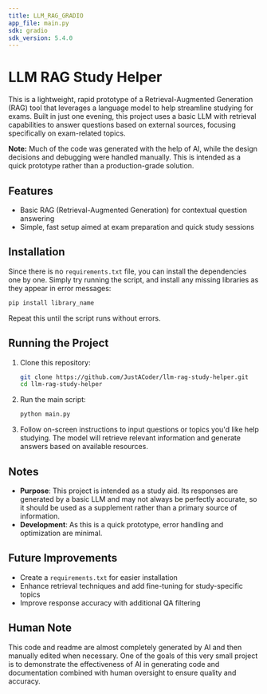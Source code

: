 ```yaml
---
title: LLM_RAG_GRADIO
app_file: main.py
sdk: gradio
sdk_version: 5.4.0
---
```

# LLM RAG Study Helper

This is a lightweight, rapid prototype of a Retrieval-Augmented Generation (RAG) tool that leverages a language model to help streamline studying for exams. Built in just one evening, this project uses a basic LLM with retrieval capabilities to answer questions based on external sources, focusing specifically on exam-related topics.

**Note:** Much of the code was generated with the help of AI, while the design decisions and debugging were handled manually. This is intended as a quick prototype rather than a production-grade solution.

## Features

- Basic RAG (Retrieval-Augmented Generation) for contextual question answering
- Simple, fast setup aimed at exam preparation and quick study sessions

## Installation

Since there is no `requirements.txt` file, you can install the dependencies one by one. Simply try running the script, and install any missing libraries as they appear in error messages:

```bash
pip install library_name
```

Repeat this until the script runs without errors.

## Running the Project

1. Clone this repository:

   ```bash
   git clone https://github.com/JustACoder/llm-rag-study-helper.git
   cd llm-rag-study-helper
   ```

2. Run the main script:

   ```bash
   python main.py
   ```

3. Follow on-screen instructions to input questions or topics you'd like help studying. The model will retrieve relevant information and generate answers based on available resources.

## Notes

- **Purpose**: This project is intended as a study aid. Its responses are generated by a basic LLM and may not always be perfectly accurate, so it should be used as a supplement rather than a primary source of information.
- **Development**: As this is a quick prototype, error handling and optimization are minimal.

## Future Improvements

- Create a `requirements.txt` for easier installation
- Enhance retrieval techniques and add fine-tuning for study-specific topics
- Improve response accuracy with additional QA filtering

## Human Note
This code and readme are almost completely generated by AI and then manually edited when necessary.
One of the goals of this very small project is to demonstrate the effectiveness of AI in generating 
code and documentation combined with human oversight to ensure quality and accuracy.